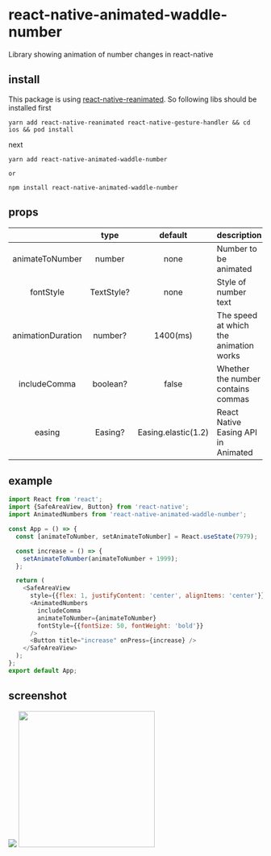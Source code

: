  # react-native-animated-waddle-number


 Library showing animation of number changes in react-native

 ## install 

This package is using [react-native-reanimated](https://docs.swmansion.com/react-native-reanimated/docs/about). So following libs should be installed first

```shell
yarn add react-native-reanimated react-native-gesture-handler && cd ios && pod install
```

next
 ```shell
 yarn add react-native-animated-waddle-number

 or

 npm install react-native-animated-waddle-number
 ```

 ## props 
|                   |    type    |  default | description                            |
|:-----------------:|:----------:|:--------:|----------------------------------------|
|  animateToNumber  |   number   |   none   | Number to be animated                  |
|     fontStyle     | TextStyle? |   none   | Style of number text                   |
| animationDuration |   number?  | 1400(ms) | The speed at which the animation works |
|    includeComma   |  boolean?  |   false  | Whether the number contains commas     |
|       easing      |   Easing?  |   Easing.elastic(1.2)   | React Native Easing API in Animated    |

## example

```js
import React from 'react';
import {SafeAreaView, Button} from 'react-native';
import AnimatedNumbers from 'react-native-animated-waddle-number';

const App = () => {
  const [animateToNumber, setAnimateToNumber] = React.useState(7979);

  const increase = () => {
    setAnimateToNumber(animateToNumber + 1999);
  };

  return (
    <SafeAreaView
      style={{flex: 1, justifyContent: 'center', alignItems: 'center'}}>
      <AnimatedNumbers
        includeComma
        animateToNumber={animateToNumber}
        fontStyle={{fontSize: 50, fontWeight: 'bold'}}
      />
      <Button title="increase" onPress={increase} />
    </SafeAreaView>
  );
};
export default App;
```

 ## screenshot
 <img src="images/ios.gif" />
 <img src="images/android.gif" width="270" />

